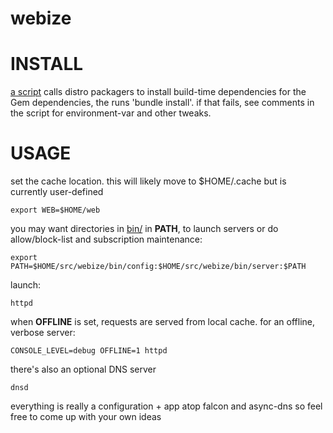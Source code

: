 # webize

# INSTALL
[a script](DEPENDENCIES.sh) calls distro packagers to install build-time dependencies for the Gem dependencies,
the runs 'bundle install'. if that fails, see comments in the script for environment-var and other tweaks.

# USAGE

set the cache location. this will likely move to $HOME/.cache but is currently user-defined

    export WEB=$HOME/web

you may want directories in [bin/](bin/) in **PATH**, to launch servers or do allow/block-list and subscription maintenance:

    export PATH=$HOME/src/webize/bin/config:$HOME/src/webize/bin/server:$PATH

launch:

    httpd

when **OFFLINE** is set, requests are served from local cache. for an offline, verbose server:

    CONSOLE_LEVEL=debug OFFLINE=1 httpd

there's also an optional DNS server

    dnsd

everything is really a configuration + app atop falcon and async-dns so feel free to come up with your own ideas